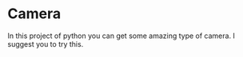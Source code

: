 # Camera
In this project of python you can get some amazing type of camera. I suggest you to try this.
